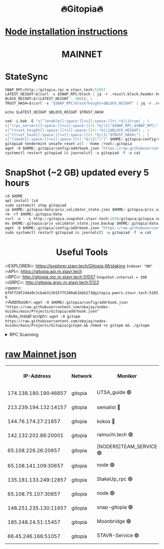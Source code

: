 <h1 align="center"> 🔥Gitopia🔥</h1>

[Node installation instructions](https://github.com/obajay/nodes-Guides/tree/main/Projects/Gitopia)
=

<h1 align="center"> MAINNET</h1>

# StateSync
```python
SNAP_RPC=http://gitopia.rpc.m.stavr.tech:51057
LATEST_HEIGHT=$(curl -s $SNAP_RPC/block | jq -r .result.block.header.height); \
BLOCK_HEIGHT=$((LATEST_HEIGHT - 300)); \
TRUST_HASH=$(curl -s "$SNAP_RPC/block?height=$BLOCK_HEIGHT" | jq -r .result.block_id.hash)

echo $LATEST_HEIGHT $BLOCK_HEIGHT $TRUST_HASH

sed -i.bak -E "s|^(enable[[:space:]]+=[[:space:]]+).*$|\1true| ; \
s|^(rpc_servers[[:space:]]+=[[:space:]]+).*$|\1\"$SNAP_RPC,$SNAP_RPC\"| ; \
s|^(trust_height[[:space:]]+=[[:space:]]+).*$|\1$BLOCK_HEIGHT| ; \
s|^(trust_hash[[:space:]]+=[[:space:]]+).*$|\1\"$TRUST_HASH\"| ; \
s|^(seeds[[:space:]]+=[[:space:]]+).*$|\1\"\"|" $HOME/.gitopia/config/config.toml
gitopiad tendermint unsafe-reset-all --home /root/.gitopia
wget -O $HOME/.gitopia/config/addrbook.json "https://raw.githubusercontent.com/obajay/nodes-Guides/main/Projects/Gitopia/addrbook.json"
systemctl restart gitopiad && journalctl -u gitopiad -f -o cat
```
# SnapShot (~2 GB) updated every 5 hours
```python
cd $HOME
apt install lz4
sudo systemctl stop gitopiad
cp $HOME/.gitopia/data/priv_validator_state.json $HOME/.gitopia/priv_validator_state.json.backup
rm -rf $HOME/.gitopia/data
curl -o - -L http://gitopia.snapshot.stavr.tech:1030/gitopia/gitopia-snap.tar.lz4 | lz4 -c -d - | tar -x -C $HOME/.gitopia --strip-components 2
mv $HOME/.gitopia/priv_validator_state.json.backup $HOME/.gitopia/data/priv_validator_state.json
wget -O $HOME/.gitopia/config/addrbook.json "https://raw.githubusercontent.com/obajay/nodes-Guides/main/Projects/Gitopia/addrbook.json"
sudo systemctl restart gitopiad && journalctl -u gitopiad -f -o cat
```
 <h1 align="center"> Useful Tools</h1>

🔥EXPLORER🔥:      https://explorer.stavr.tech/Gitopia-M/staking  `Indexer "ON"` \
🔥API🔥: 			 		 https://gitopia.api.m.stavr.tech \
🔥RPC🔥:           http://gitopia.rpc.m.stavr.tech:51057              `Snapshot-interval = 300` \
🔥GRPC🔥:          http://gitopia.grpc.m.stavr.tech:5123 \
🔥peer🔥:					 `6f9f729f2d4a9c3cbab3130157f5200a61bbb273@gitopia.peers.stavr.tech:51056` \
🔥Addrbook🔥:    ```wget -O $HOME/.gitopia/config/addrbook.json "https://raw.githubusercontent.com/obajay/nodes-Guides/main/Projects/Gitopia/addrbook.json"``` \
🔥Auto_install script🔥: ```wget -O gitopm https://raw.githubusercontent.com/obajay/nodes-Guides/main/Projects/Gitopia/gitopm && chmod +x gitopm && ./gitopm```


<details>
<summary>RPC Scanning</summary>

<h2 align="center"> We scan nodes in real time every 4 hours. And we provide the final result of RPC endpoints.
We cannot influence the operation of these nodes in any way. </h2>


```python
If Voting Power is higher than 0 --> then the Node is a validator of the network and may be subject to attack and be a potential threat to the chain.
```
```python
We marked such validators with a red symbol
```

</details>

[raw Mainnet json](https://rpc-check.gitopm.stavr.tech/gitopm/rpc-gitopm-result.json)
=

<table><tr><th>IP-Address</th><th>Network</th><th>Moniker</th><th>Latest Block Height</th><th>Earliest Block Height</th><th>Catching Up</th><th>Voting Power</th><th>Scan Time</th></tr><tr><td>174.138.180.190:46657</td><td>gitopia</td><td>UTSA_guide 🟢</td><td>9972192</td><td>6071990</td><td>False</td><td>0</td><td>2023-12-01T16:53:18.580371485UTC</td></tr><tr><td>213.239.194.132:14157</td><td>gitopia</td><td>semalist 🔴</td><td>9972202</td><td>6071990</td><td>False</td><td>428930</td><td>2023-12-01T16:53:35.881352804UTC</td></tr><tr><td>144.76.174.27:21657</td><td>gitopia</td><td>kokos 🔴</td><td>9972210</td><td>6071990</td><td>False</td><td>936373</td><td>2023-12-01T16:53:50.276614338UTC</td></tr><tr><td>142.132.202.86:20001</td><td>gitopia</td><td>ramuchi.tech 🟢</td><td>9972209</td><td>6548337</td><td>False</td><td>0</td><td>2023-12-01T16:53:47.552395910UTC</td></tr><tr><td>65.108.226.26:20657</td><td>gitopia</td><td>[NODERS]TEAM_SERVICE 🟢</td><td>9972219</td><td>6846001</td><td>False</td><td>0</td><td>2023-12-01T16:54:07.395467318UTC</td></tr><tr><td>65.108.141.109:30657</td><td>gitopia</td><td>node 🟢</td><td>9972209</td><td>6931333</td><td>False</td><td>0</td><td>2023-12-01T16:53:46.955776556UTC</td></tr><tr><td>135.181.133.249:12857</td><td>gitopia</td><td>StakeUp_rpc 🟢</td><td>9972209</td><td>8010001</td><td>False</td><td>0</td><td>2023-12-01T16:53:47.869541738UTC</td></tr><tr><td>65.108.75.107:30657</td><td>gitopia</td><td>node 🟢</td><td>9972214</td><td>8802845</td><td>False</td><td>0</td><td>2023-12-01T16:54:00.886756911UTC</td></tr><tr><td>148.251.235.130:11657</td><td>gitopia</td><td>snap-gitopia 🟢</td><td>9972209</td><td>9516001</td><td>False</td><td>0</td><td>2023-12-01T16:53:47.286430153UTC</td></tr><tr><td>185.248.24.51:15457</td><td>gitopia</td><td>Moonbridge 🟢</td><td>9972202</td><td>9781501</td><td>False</td><td>0</td><td>2023-12-01T16:53:36.252892791UTC</td></tr><tr><td>66.45.246.166:51057</td><td>gitopia</td><td>STAVR-Service 🟢</td><td>9972180</td><td>9942001</td><td>False</td><td>0</td><td>2023-12-01T16:53:25.316720298UTC</td></tr></table>
